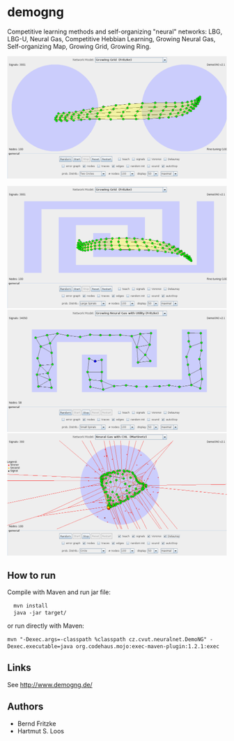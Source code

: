# demogng

Competitive learning methods and self-organizing "neural" networks: LBG, LBG-U, Neural Gas, Competitive Hebbian Learning, Growing Neural Gas, Self-organizing Map, Growing Grid, Growing Ring.

![Growing grid](https://raw.githubusercontent.com/deric/demogng/screens/screens/ggf.png?width=600)

![](https://raw.githubusercontent.com/deric/demogng/screens/screens/ggf2.png)
![](https://raw.githubusercontent.com/deric/demogng/screens/screens/gng.png)
![](https://raw.githubusercontent.com/deric/demogng/screens/screens/gng1.png)

## How to run

Compile with Maven and run jar file:
```
  mvn install
  java -jar target/
```

or run directly with Maven:

```
mvn "-Dexec.args=-classpath %classpath cz.cvut.neuralnet.DemoNG" -Dexec.executable=java org.codehaus.mojo:exec-maven-plugin:1.2.1:exec
```

## Links

 See http://www.demogng.de/

## Authors

  * Bernd Fritzke
  * Hartmut S. Loos


